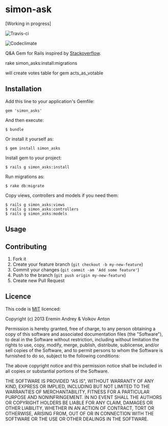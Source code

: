 simon-ask
=========

[Working in progress]

![Travis-ci](https://travis-ci.org/developer88/simon_asks.png)

![Codeclimate](https://codeclimate.com/github/developer88/simon_asks.png)

Q&amp;A Gem for Rails inspired by [Stackoverflow](http://stackoverflow.com).



 rake simon_asks:install:migrations

 
will create votes table for gem acts_as_votable



## Installation

Add this line to your application's Gemfile:

    gem 'simon_asks'

And then execute:

    $ bundle

Or install it yourself as:

    $ gem install simon_asks

Install gem to your project:

    $ rails g simon_asks:install

Run migrations as:

    $ rake db:migrate

Copy views, controllers and models if you need them:

    $ rails g simon_asks:views
    $ rails g simon_asks:controllers
    $ rails g simon_asks:models

## Usage


## Contributing

1. Fork it
2. Create your feature branch (`git checkout -b my-new-feature`)
3. Commit your changes (`git commit -am 'Add some feature'`)
4. Push to the branch (`git push origin my-new-feature`)
5. Create new Pull Request

## Licence

This code is [MIT][mit] licenced:

Copyright (c) 2013 Eremin Andrey & Volkov Anton

Permission is hereby granted, free of charge, to any person obtaining a copy of this software and associated documentation files (the "Software"), to deal in the Software without restriction, including without limitation the rights to use, copy, modify, merge, publish, distribute, sublicense, and/or sell copies of the Software, and to permit persons to whom the Software is furnished to do so, subject to the following conditions:

The above copyright notice and this permission notice shall be included in all copies or substantial portions of the Software.

THE SOFTWARE IS PROVIDED "AS IS", WITHOUT WARRANTY OF ANY KIND, EXPRESS OR IMPLIED, INCLUDING BUT NOT LIMITED TO THE WARRANTIES OF MERCHANTABILITY, FITNESS FOR A PARTICULAR PURPOSE AND NONINFRINGEMENT. IN NO EVENT SHALL THE AUTHORS OR COPYRIGHT HOLDERS BE LIABLE FOR ANY CLAIM, DAMAGES OR OTHER LIABILITY, WHETHER IN AN ACTION OF CONTRACT, TORT OR OTHERWISE, ARISING FROM, OUT OF OR IN CONNECTION WITH THE SOFTWARE OR THE USE OR OTHER DEALINGS IN THE SOFTWARE.


[mit]: http://www.opensource.org/licenses/mit-license.php
[murmur]: http://en.wikipedia.org/wiki/MurmurHash
[research]: https://panopticlick.eff.org/browser-uniqueness.pdf
